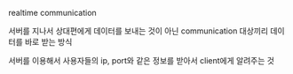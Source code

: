 
realtime communication

서버를 지나서 상대편에게 데이터를 보내는 것이 아닌 communication 대상끼리 데이터를 바로 받는 방식

서버를 이용해서 사용자들의 ip, port와 같은 정보를 받아서 client에게 알려주는 것

